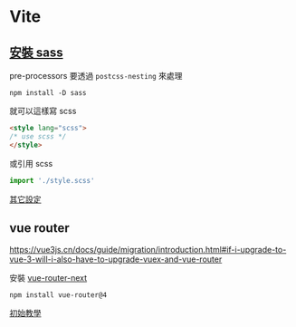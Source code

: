 # Vite

## [安裝 sass](https://github.com/vitejs/vite#css-pre-processors)

pre-processors 要透過 `postcss-nesting` 來處理

```shell
npm install -D sass
```

就可以這樣寫 scss

```html
<style lang="scss">
/* use scss */
</style>
```

或引用 scss

```javascript
import './style.scss'
```

[其它設定](https://github.com/vitejs/vite#passing-options-to-pre-processor)

## vue router

https://vue3js.cn/docs/guide/migration/introduction.html#if-i-upgrade-to-vue-3-will-i-also-have-to-upgrade-vuex-and-vue-router

安裝 [vue-router-next](https://github.com/vuejs/vue-router-next)

```shell
npm install vue-router@4
```

[初始教學](https://next.router.vuejs.org/guide/#javascript)
